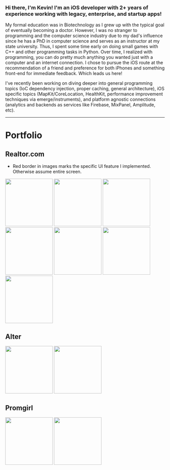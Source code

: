 ### Hi there, I'm Kevin! I'm an iOS developer with 2+ years of experience working with legacy, enterprise, and startup apps!
My formal education was in Biotechnology as I grew up with the typical goal of eventually becoming a doctor. However, I was no stranger to programming and the computer science industry due to my dad's influence since he has a PhD in computer science and serves as an instructor at my state university. Thus, I spent some time early on doing small games with C++ and other programming tasks in Python. Over time, I realized with programming, you can do pretty much anything you wanted just with a computer and an internet connection. I chose to pursue the iOS route at the recommendation of a friend and preference for both iPhones and something front-end for immediate feedback. Which leads us here!

I've recently been working on diving deeper into general programming topics (IoC dependency injection, proper caching, general architecture), iOS specific topics (MapKit/CoreLocation, HealthKit, performance improvement techniques via emerge/instruments), and platform agnostic connections (analytics and backends as services like Firebase, MixPanel, Amplitude, etc).

---

# Portfolio
## Realtor.com
* Red border in images marks the specific UI feature I implemented. Otherwise assume entire screen.
<img src="https://github.com/notkevinvu/notkevinvu/assets/50222947/01413489-c0c0-4c3e-ba04-02dfc2ac03b7" width=150>
<img src="https://github.com/notkevinvu/notkevinvu/assets/50222947/210c3026-f51d-48d4-89ca-2267280e6215" width=150>
<img src="https://github.com/notkevinvu/notkevinvu/assets/50222947/4ff6f7ca-3f30-40a6-8bd5-959935787c1c" width=150>
<img src="https://github.com/notkevinvu/notkevinvu/assets/50222947/dae83f2d-8cc4-42c4-998f-89590b5cf330" width=150>
<img src="https://github.com/notkevinvu/notkevinvu/assets/50222947/a25b2818-4f74-4cc3-81c1-cc3842ff8f94" width=150>
<img src="https://github.com/notkevinvu/notkevinvu/assets/50222947/15341e3b-a099-4bbf-b2fb-ba8b2d28d5e9" width=150>
<img src="https://github.com/notkevinvu/notkevinvu/assets/50222947/7efe479b-fff8-42c0-869b-57b6610e787b" width=150>

## Alter

<img src="https://github.com/notkevinvu/notkevinvu/assets/50222947/216aa70b-f720-4d7a-9596-485f459468f5" width=150>
<img src="https://github.com/notkevinvu/notkevinvu/assets/50222947/f26e14bc-df52-4850-8e85-f00371abcd0a" width=150>

## Promgirl

<img src="https://github.com/notkevinvu/notkevinvu/assets/50222947/adce6ed2-72fa-4268-97bf-9957a364e6fb" width=150>
<img src="https://github.com/notkevinvu/notkevinvu/assets/50222947/e41e0339-7045-4bd6-8ab0-b3721b3e8d96" width=150>


<!--
**notkevinvu/notkevinvu** is a ✨ _special_ ✨ repository because its `README.md` (this file) appears on your GitHub profile.

Here are some ideas to get you started:

- 🔭 I’m currently working on ...
- 🌱 I’m currently learning ...
- 👯 I’m looking to collaborate on ...
- 🤔 I’m looking for help with ...
- 💬 Ask me about ...
- 📫 How to reach me: ...
- 😄 Pronouns: ...
- ⚡ Fun fact: ...
-->
